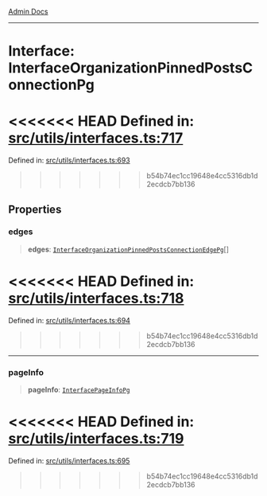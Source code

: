 [Admin Docs](/)

***

# Interface: InterfaceOrganizationPinnedPostsConnectionPg

<<<<<<< HEAD
Defined in: [src/utils/interfaces.ts:717](https://github.com/PalisadoesFoundation/talawa-admin/blob/main/src/utils/interfaces.ts#L717)
=======
Defined in: [src/utils/interfaces.ts:693](https://github.com/PalisadoesFoundation/talawa-admin/blob/main/src/utils/interfaces.ts#L693)
>>>>>>> b54b74ec1cc19648e4cc5316db1d2ecdcb7bb136

## Properties

### edges

> **edges**: [`InterfaceOrganizationPinnedPostsConnectionEdgePg`](InterfaceOrganizationPinnedPostsConnectionEdgePg.md)[]

<<<<<<< HEAD
Defined in: [src/utils/interfaces.ts:718](https://github.com/PalisadoesFoundation/talawa-admin/blob/main/src/utils/interfaces.ts#L718)
=======
Defined in: [src/utils/interfaces.ts:694](https://github.com/PalisadoesFoundation/talawa-admin/blob/main/src/utils/interfaces.ts#L694)
>>>>>>> b54b74ec1cc19648e4cc5316db1d2ecdcb7bb136

***

### pageInfo

> **pageInfo**: [`InterfacePageInfoPg`](InterfacePageInfoPg.md)

<<<<<<< HEAD
Defined in: [src/utils/interfaces.ts:719](https://github.com/PalisadoesFoundation/talawa-admin/blob/main/src/utils/interfaces.ts#L719)
=======
Defined in: [src/utils/interfaces.ts:695](https://github.com/PalisadoesFoundation/talawa-admin/blob/main/src/utils/interfaces.ts#L695)
>>>>>>> b54b74ec1cc19648e4cc5316db1d2ecdcb7bb136
